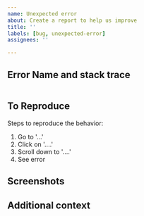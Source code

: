 ```yaml
---
name: Unexpected error
about: Create a report to help us improve
title: ''
labels: [bug, unexpected-error]
assignees: ''

---
```


## Error Name and stack trace

<!-- Just paste the bug in here: -->
```txt

```

## To Reproduce

Steps to reproduce the behavior:

1. Go to '...'
2. Click on '....'
3. Scroll down to '....'
4. See error

## Screenshots

<!-- If applicable, add screenshots to help explain your problem. -->

## Additional context

<!-- Add any other context about the problem here. -->
